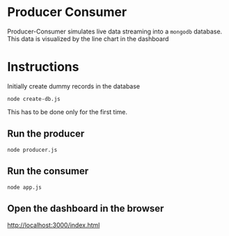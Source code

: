 # Producer Consumer
Producer-Consumer simulates live data streaming into a `mongodb` database. This data is visualized by the line chart in the dashboard

# Instructions
Initially create dummy records in the database

    node create-db.js

This has to be done only for the first time.

## Run the producer

    node producer.js

## Run the consumer

    node app.js

## Open the dashboard in the browser
[http://localhost:3000/index.html](http://localhost:3000/index.html)